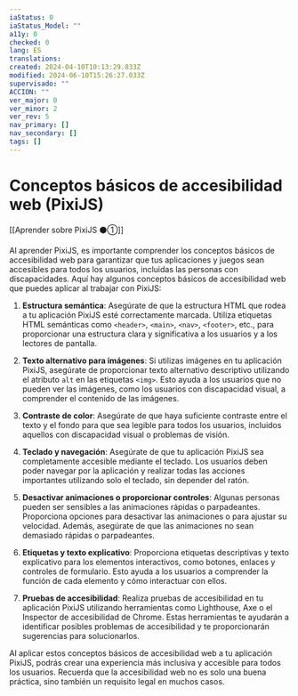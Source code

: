 ```yaml
---
iaStatus: 0
iaStatus_Model: ""
a11y: 0
checked: 0
lang: ES
translations: 
created: 2024-04-10T10:13:29.833Z
modified: 2024-06-10T15:26:27.033Z
supervisado: ""
ACCION: ""
ver_major: 0
ver_minor: 2
ver_rev: 5
nav_primary: []
nav_secondary: []
tags: []
---
```

# Conceptos básicos de accesibilidad web (PixiJS)

[[Aprender sobre PixiJS ⚫①]]

Al aprender PixiJS, es importante comprender los conceptos básicos de accesibilidad web para garantizar que tus aplicaciones y juegos sean accesibles para todos los usuarios, incluidas las personas con discapacidades. Aquí hay algunos conceptos básicos de accesibilidad web que puedes aplicar al trabajar con PixiJS:

1. **Estructura semántica**: Asegúrate de que la estructura HTML que rodea a tu aplicación PixiJS esté correctamente marcada. Utiliza etiquetas HTML semánticas como `<header>`, `<main>`, `<nav>`, `<footer>`, etc., para proporcionar una estructura clara y significativa a los usuarios y a los lectores de pantalla.

2. **Texto alternativo para imágenes**: Si utilizas imágenes en tu aplicación PixiJS, asegúrate de proporcionar texto alternativo descriptivo utilizando el atributo `alt` en las etiquetas `<img>`. Esto ayuda a los usuarios que no pueden ver las imágenes, como los usuarios con discapacidad visual, a comprender el contenido de las imágenes.

3. **Contraste de color**: Asegúrate de que haya suficiente contraste entre el texto y el fondo para que sea legible para todos los usuarios, incluidos aquellos con discapacidad visual o problemas de visión.

4. **Teclado y navegación**: Asegúrate de que tu aplicación PixiJS sea completamente accesible mediante el teclado. Los usuarios deben poder navegar por la aplicación y realizar todas las acciones importantes utilizando solo el teclado, sin depender del ratón.

5. **Desactivar animaciones o proporcionar controles**: Algunas personas pueden ser sensibles a las animaciones rápidas o parpadeantes. Proporciona opciones para desactivar las animaciones o para ajustar su velocidad. Además, asegúrate de que las animaciones no sean demasiado rápidas o parpadeantes.

6. **Etiquetas y texto explicativo**: Proporciona etiquetas descriptivas y texto explicativo para los elementos interactivos, como botones, enlaces y controles de formulario. Esto ayuda a los usuarios a comprender la función de cada elemento y cómo interactuar con ellos.

7. **Pruebas de accesibilidad**: Realiza pruebas de accesibilidad en tu aplicación PixiJS utilizando herramientas como Lighthouse, Axe o el Inspector de accesibilidad de Chrome. Estas herramientas te ayudarán a identificar posibles problemas de accesibilidad y te proporcionarán sugerencias para solucionarlos.

Al aplicar estos conceptos básicos de accesibilidad web a tu aplicación PixiJS, podrás crear una experiencia más inclusiva y accesible para todos los usuarios. Recuerda que la accesibilidad web no es solo una buena práctica, sino también un requisito legal en muchos casos.